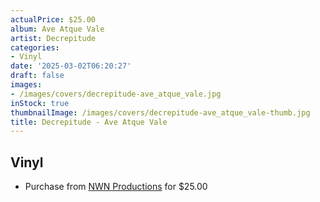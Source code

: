 ```yaml
---
actualPrice: $25.00
album: Ave Atque Vale
artist: Decrepitude
categories:
- Vinyl
date: '2025-03-02T06:20:27'
draft: false
images:
- /images/covers/decrepitude-ave_atque_vale.jpg
inStock: true
thumbnailImage: /images/covers/decrepitude-ave_atque_vale-thumb.jpg
title: Decrepitude - Ave Atque Vale
---
```


## Vinyl
* Purchase from [NWN Productions](http://shop.nwnprod.com/index.php?route=product/product&path=75&product_id=8193&sort=pd.name&order=ASC) for $25.00
